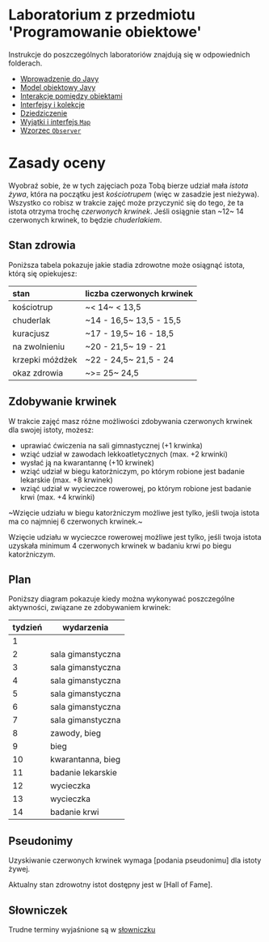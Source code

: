 # Laboratorium z przedmiotu 'Programowanie obiektowe'

Instrukcje do poszczególnych laboratoriów znajdują się w odpowiednich folderach.

* [Wprowadzenie do Javy](lab1/Readme.md)
* [Model obiektowy Javy](lab2/Readme.md)
* [Interakcje pomiędzy obiektami](lab3/Readme.md)
* [Interfejsy i kolekcje](lab4/Readme.md)
* [Dziedziczenie](lab5/Readme.md)
* [Wyjątki i interfejs `Map`](lab6/Readme.md)
* [Wzorzec `Observer`](lab7/Readme.md)

# Zasady oceny

Wyobraź sobie, że w tych zajęciach poza Tobą bierze udział mała *istota żywa*, która na początku jest
*kościotrupem* (więc w zasadzie jest nieżywa). Wszystko co robisz w trakcie zajęć może przyczynić się do tego, że ta
istota otrzyma trochę *czerwonych krwinek*. Jeśli osiągnie stan ~12~ 14 czerwonych krwinek, to będzie *chuderlakiem*. 

## Stan zdrowia

Poniższa tabela pokazuje jakie stadia zdrowotne może osiągnąć istota, którą się opiekujesz:

| stan            | liczba czerwonych krwinek |
|:----------------|---------------------------|
| kościotrup      | ~< 14~ < 13,5               |
| chuderlak       | ~14 - 16,5~ 13,5 - 15,5   |
| kuracjusz       | ~17 - 19,5~ 16 - 18,5     |
| na zwolnieniu   | ~20 - 21,5~ 19 - 21       |
| krzepki móżdżek | ~22 - 24,5~ 21,5 - 24     |
| okaz zdrowia    | ~>= 25~ 24,5              |


## Zdobywanie krwinek

W trakcie zajęć masz różne możliwości zdobywania czerwonych krwinek dla swojej istoty, możesz:

* uprawiać ćwiczenia na sali gimnastycznej (+1 krwinka)
* wziąć udział w zawodach lekkoatletycznych (max. +2 krwinki)
* wysłać ją na kwarantannę (+10 krwinek)
* wziąć udział w biegu katorżniczym, po którym robione jest badanie lekarskie (max. +8 krwinek)
* wziąć udział w wycieczce rowerowej, po którym robione jest badanie krwi (max. +4 krwinki)

~Wzięcie udziału w biegu katorżniczym możliwe jest tylko, jeśli twoja istota ma co najmniej 6 czerwonych krwinek.~

Wzięcie udziału w wycieczce rowerowej możliwe jest tylko, jeśli twoja istota uzyskała minimum 4 czerwonych krwinek w
badaniu krwi po biegu katorżniczym.

## Plan

Poniższy diagram pokazuje kiedy można wykonywać poszczególne aktywności, związane ze zdobywaniem krwinek:


| tydzień | wydarzenia        |
|---------|-------------------|
| 1       |                   |
| 2       | sala gimanstyczna |
| 3       | sala gimanstyczna |
| 4       | sala gimanstyczna |
| 5       | sala gimanstyczna |
| 6       | sala gimanstyczna |
| 7       | sala gimanstyczna |
| 8       | zawody, bieg      |
| 9       | bieg              |
| 10      | kwarantanna, bieg |
| 11      | badanie lekarskie |
| 12      | wycieczka         |
| 13      | wycieczka         |
| 14      | badanie krwi      |


## Pseudonimy

Uzyskiwanie czerwonych krwinek wymaga [podania pseudonimu] dla istoty żywej.

Aktualny stan zdrowotny istot dostępny jest w [Hall of Fame].


## Słowniczek

Trudne terminy wyjaśnione są w [słowniczku](slownik.md)
